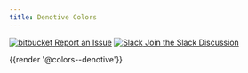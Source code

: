 ```yaml
---
title: Denotive Colors
---
```

<a class="create-button small" href="https://bitbucket.org/uclaucomm/ucla-bruin-components/issues?status=new&status=open">![bitbucket](https://s3.us-west-1.amazonaws.com/webcomponents.ucla.edu/build/%!CurrentVersion%!/docs/img/bitbucket-icon-white.png) Report an Issue</a>
<a class="create-button small" href="https://ucla.slack.com/archives/C01TW0HVB0Q">![Slack](https://s3.us-west-1.amazonaws.com/webcomponents.ucla.edu/build/%!CurrentVersion%!/docs/img/slack-icon-white.png) Join the Slack Discussion</a>

{{render '@colors--denotive'}}
